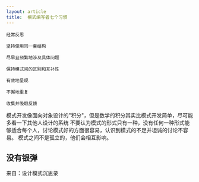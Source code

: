 ```yaml
---
layout: article
title:  模式编写者七个习惯
---
```


```
经常反思

坚持使用同一套结构

尽早且频繁地涉及具体问题

保持模式间的区别和互补性

有效地呈现

不懈地重复

收集并吸取反馈
```

模式开发像面向对象设计的"积分"，但是数学的积分其实比模式开发简单，尽可能多看一下其他人设计的系统
不要认为模式的形式只有一种，没有任何一种形式能够适合每个人，讨论模式好的方面很容易，认识到模式的不足并坦诚的讨论不容易。
模式之间不是孤立的，他们会相互影响。


## 没有银弹



来自：设计模式沉思录


